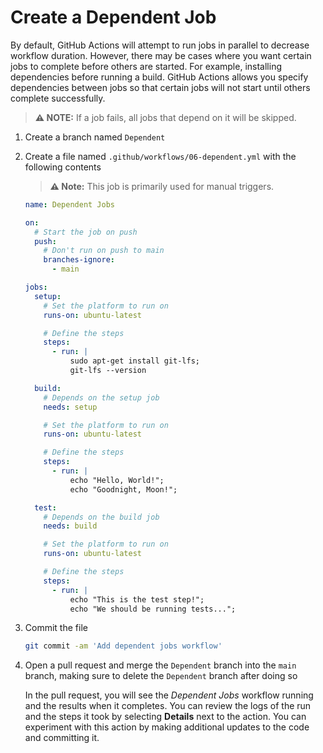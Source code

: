 # Create a Dependent Job

By default, GitHub Actions will attempt to run jobs in parallel to decrease
workflow duration. However, there may be cases where you want certain jobs to
complete before others are started. For example, installing dependencies before
running a build. GitHub Actions allows you specify dependencies between jobs so
that certain jobs will not start until others complete successfully.

> **:warning: NOTE:** If a job fails, all jobs that depend on it will be
> skipped.

1. Create a branch named `Dependent`
2. Create a file named `.github/workflows/06-dependent.yml` with the following
   contents

   > **:warning: Note:** This job is primarily used for manual triggers.

   ```yaml
   name: Dependent Jobs

   on:
     # Start the job on push
     push:
       # Don't run on push to main
       branches-ignore:
         - main

   jobs:
     setup:
       # Set the platform to run on
       runs-on: ubuntu-latest

       # Define the steps
       steps:
         - run: |
             sudo apt-get install git-lfs;
             git-lfs --version

     build:
       # Depends on the setup job
       needs: setup

       # Set the platform to run on
       runs-on: ubuntu-latest

       # Define the steps
       steps:
         - run: |
             echo "Hello, World!";
             echo "Goodnight, Moon!";

     test:
       # Depends on the build job
       needs: build

       # Set the platform to run on
       runs-on: ubuntu-latest

       # Define the steps
       steps:
         - run: |
             echo "This is the test step!";
             echo "We should be running tests...";
   ```

3. Commit the file

   ```bash
   git commit -am 'Add dependent jobs workflow'
   ```

4. Open a pull request and merge the `Dependent` branch into the `main` branch,
   making sure to delete the `Dependent` branch after doing so

   In the pull request, you will see the _Dependent Jobs_ workflow running and
   the results when it completes. You can review the logs of the run and the
   steps it took by selecting **Details** next to the action. You can experiment
   with this action by making additional updates to the code and committing it.

